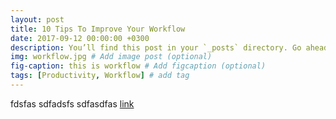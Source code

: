 ```yaml
---
layout: post
title: 10 Tips To Improve Your Workflow
date: 2017-09-12 00:00:00 +0300
description: You’ll find this post in your `_posts` directory. Go ahead and edit it and re-build the site to see your changes. # Add post description (optional)
img: workflow.jpg # Add image post (optional)
fig-caption: this is workflow # Add figcaption (optional)
tags: [Productivity, Workflow] # add tag
---
```

fdsfas
sdfadsfs
sdfasdfas
[link](google.com)
